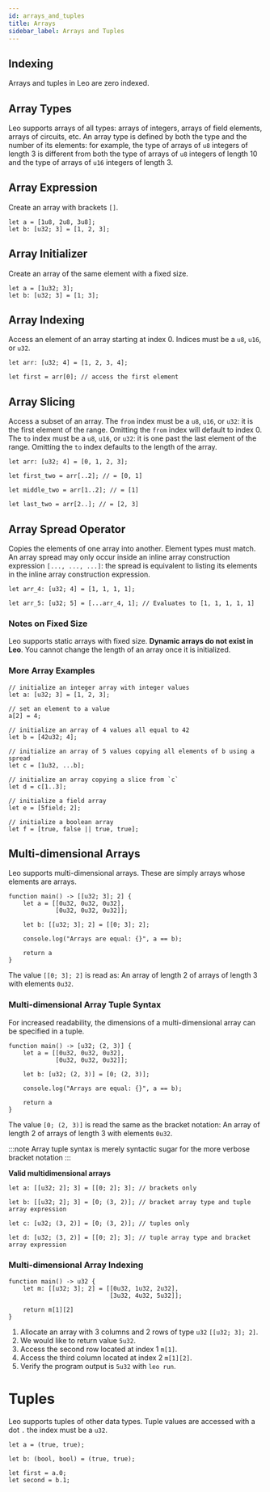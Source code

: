 ```yaml
---
id: arrays_and_tuples
title: Arrays
sidebar_label: Arrays and Tuples
---
```


## Indexing
Arrays and tuples in Leo are zero indexed.

## Array Types
Leo supports arrays of all types:
arrays of integers, arrays of field elements, arrays of circuits, etc.
An array type is defined by both the type and the number of its elements:
for example, the type of arrays of `u8` integers of length 3
is different from
both the type of arrays of `u8` integers of length 10
and the type of arrays of `u16` integers of length 3.

## Array Expression
Create an array with brackets `[]`.

```leo
let a = [1u8, 2u8, 3u8];
let b: [u32; 3] = [1, 2, 3];
```

## Array Initializer
Create an array of the same element with a fixed size.

```leo
let a = [1u32; 3];
let b: [u32; 3] = [1; 3];
```

## Array Indexing

Access an element of an array starting at index 0. Indices must be a `u8`, `u16`, or `u32`.
```leo
let arr: [u32; 4] = [1, 2, 3, 4];

let first = arr[0]; // access the first element
```

## Array Slicing
Access a subset of an array. 
The `from` index must be a `u8`, `u16`, or `u32`: it is the first element of the range. Omitting the `from` index will default to index 0.
The `to` index must be a `u8`, `u16`, or `u32`: it is one past the last element of the range. Omitting the `to` index defaults to the length of the array.

```leo
let arr: [u32; 4] = [0, 1, 2, 3];

let first_two = arr[..2]; // = [0, 1]

let middle_two = arr[1..2]; // = [1]

let last_two = arr[2..]; // = [2, 3]
```

## Array Spread Operator
Copies the elements of one array into another. Element types must match.
An array spread may only occur inside an inline array construction expression `[..., ..., ...]`:
the spread is equivalent to listing its elements in the inline array construction expression.

```leo
let arr_4: [u32; 4] = [1, 1, 1, 1];

let arr_5: [u32; 5] = [...arr_4, 1]; // Evaluates to [1, 1, 1, 1, 1]
```

### Notes on Fixed Size
Leo supports static arrays with fixed size. 
**Dynamic arrays do not exist in Leo**. 
You cannot change the length of an array once it is initialized.

### More Array Examples

```leo
// initialize an integer array with integer values
let a: [u32; 3] = [1, 2, 3];

// set an element to a value
a[2] = 4;

// initialize an array of 4 values all equal to 42
let b = [42u32; 4];

// initialize an array of 5 values copying all elements of b using a spread
let c = [1u32, ...b];

// initialize an array copying a slice from `c`
let d = c[1..3];

// initialize a field array
let e = [5field; 2];

// initialize a boolean array
let f = [true, false || true, true];
```

## Multi-dimensional Arrays

Leo supports multi-dimensional arrays.
These are simply arrays whose elements are arrays.

```leo
function main() -> [[u32; 3]; 2] {
    let a = [[0u32, 0u32, 0u32],
             [0u32, 0u32, 0u32]];

    let b: [[u32; 3]; 2] = [[0; 3]; 2];

    console.log("Arrays are equal: {}", a == b);

    return a
}
```

The value `[[0; 3]; 2]` is read as: An array of length 2 of arrays of length 3 with elements `0u32`.

### Multi-dimensional Array Tuple Syntax

For increased readability, the dimensions of a multi-dimensional array can be specified in a tuple.

```leo
function main() -> [u32; (2, 3)] {
    let a = [[0u32, 0u32, 0u32], 
             [0u32, 0u32, 0u32]];

    let b: [u32; (2, 3)] = [0; (2, 3)];

    console.log("Arrays are equal: {}", a == b);

    return a
}
```

The value `[0; (2, 3)]` is read the same as the bracket notation: An array of length 2 of arrays of length 3 with elements `0u32`.

:::note
Array tuple syntax is merely syntactic sugar for the more verbose bracket notation
:::

**Valid multidimensional arrays**
```leo
let a: [[u32; 2]; 3] = [[0; 2]; 3]; // brackets only

let b: [[u32; 2]; 3] = [0; (3, 2)]; // bracket array type and tuple array expression

let c: [u32; (3, 2)] = [0; (3, 2)]; // tuples only

let d: [u32; (3, 2)] = [[0; 2]; 3]; // tuple array type and bracket array expression
```

### Multi-dimensional Array Indexing

```leo
function main() -> u32 {
    let m: [[u32; 3]; 2] = [[0u32, 1u32, 2u32],
                            [3u32, 4u32, 5u32]];

    return m[1][2]
}
```
1. Allocate an array with 3 columns and 2 rows of type `u32` `[[u32; 3]; 2]`. 
2. We would like to return value `5u32`.
3. Access the second row located at index 1 `m[1]`.
4. Access the third column located at index 2 `m[1][2]`.
5. Verify the program output is `5u32` with `leo run`.

# Tuples
Leo supports tuples of other data types.
Tuple values are accessed with a dot `.` the index must be a `u32`.

```leo
let a = (true, true);

let b: (bool, bool) = (true, true);

let first = a.0;
let second = b.1;
```
